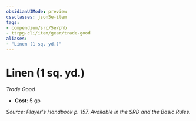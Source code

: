 ```yaml
---
obsidianUIMode: preview
cssclasses: json5e-item
tags:
- compendium/src/5e/phb
- ttrpg-cli/item/gear/trade-good
aliases: 
- "Linen (1 sq. yd.)"
---
```

# Linen (1 sq. yd.)
*Trade Good*  

- **Cost**: 5 gp

*Source: Player's Handbook p. 157. Available in the SRD and the Basic Rules.*